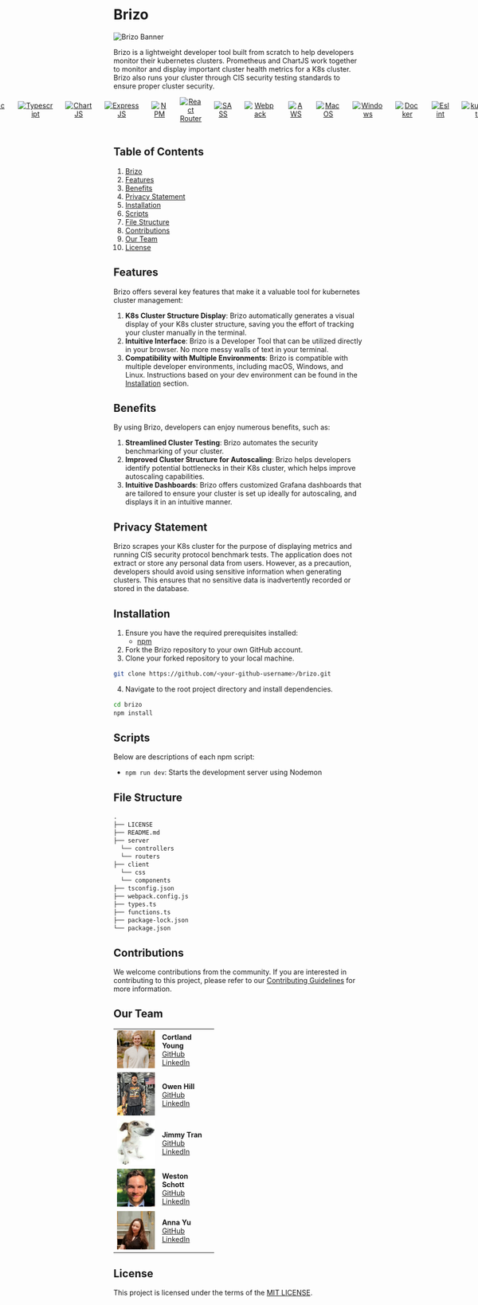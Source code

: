 # Brizo

![Brizo Banner](https://github.com/oslabs-beta/Brizo/blob/dev/assets/brizo-high-resolution-color-logo.png?raw=true)

Brizo is a lightweight developer tool built from scratch to help developers monitor their kubernetes clusters. Prometheus and ChartJS work together to monitor and display important cluster health metrics for a K8s cluster. Brizo also runs your cluster through CIS security testing standards to ensure proper cluster security.

<div align="center" style="display: flex; justify-content: center; align-items: center; gap: 25px;">
  <a href="https://reactjs.org/" rel="nofollow">
    <img src="https://camo.githubusercontent.com/ab4c3c731a174a63df861f7b118d6c8a6c52040a021a552628db877bd518fe84/68747470733a2f2f696d672e736869656c64732e696f2f62616467652f72656163742d2532333230323332612e7376673f7374796c653d666f722d7468652d6261646765266c6f676f3d7265616374266c6f676f436f6c6f723d253233363144414642" data-canonical-src="https://img.shields.io/badge/react-%2320232a.svg?style=for-the-badge&logo=react&logoColor=%2361DAFB" alt="ReactJs" style="max-width: 100%">
  </a>
  <a href="https://typescriptlang.org/" rel="nofollow">
    <img src="https://camo.githubusercontent.com/ee71fcc1aa3d059265517741dffc4161922fd744377e7a5f07c43381d0aa9aac/68747470733a2f2f696d672e736869656c64732e696f2f62616467652f747970657363726970742d2532333030374143432e7376673f7374796c653d666f722d7468652d6261646765266c6f676f3d74797065736372697074266c6f676f436f6c6f723d7768697465" data-canonical-src="https://img.shields.io/badge/typescript-%23007ACC.svg?style=for-the-badge&logo=typescript&logoColor=white" alt="Typescript" style="max-width: 100%">
  </a>
  <a href="https://www.chartjs.org/" rel="nofollow">
    <img src="https://img.shields.io/badge/chart.js-F5788D.svg?style=for-the-badge&logo=chart.js&logoColor=white" alt="ChartJS" style="max-width:100%">
  </a>
  <a href="https://expressjs.com/" rel="nofollow">
    <img src="https://img.shields.io/badge/express.js-%23404d59.svg?style=for-the-badge&logo=express&logoColor=%2361DAFB" alt="ExpressJS" style="max-width:100%">
  </a>
  <a href="https://www.npmjs.com/" rel="nofollow">
    <img src="https://img.shields.io/badge/NPM-%23CB3837.svg?style=for-the-badge&logo=npm&logoColor=white" alt="NPM" style="max-width:100%">
  </a>
  <a href="https://reactrouter.com/en/main" rel="nofollow">
    <img src="https://img.shields.io/badge/React_Router-CA4245?style=for-the-badge&logo=react-router&logoColor=white" alt="React Router" style="max-width:100%">
  </a>
  <a href="https://sass-lang.com/" rel="nofollow">
    <img src="https://img.shields.io/badge/SASS-hotpink.svg?style=for-the-badge&logo=SASS&logoColor=white" alt="SASS" style="max-width:100%">
  </a>
  <a href="https://webpack.js.org/" rel="nofollow">
    <img src="https://img.shields.io/badge/webpack-%238DD6F9.svg?style=for-the-badge&logo=webpack&logoColor=black" alt="Webpack" style="max-width:100%">
  </a>
  <a href="https://aws.amazon.com/" rel="nofollow">
    <img src="https://img.shields.io/badge/AWS-%23FF9900.svg?style=for-the-badge&logo=amazon-aws&logoColor=white" alt="AWS" style="max-width:100%">
  </a>
  <a href="https://www.apple.com/macos/" rel="nofollow">
    <img src="https://img.shields.io/badge/mac%20os-000000?style=for-the-badge&logo=macos&logoColor=F0F0F0" alt="MacOS" style="max-width:100%">
  </a>
  <a href="https://www.microsoft.com/en-us/windows" rel="nofollow">
    <img src="https://img.shields.io/badge/Windows-0078D6?style=for-the-badge&logo=windows&logoColor=white" alt="Windows" style="max-width:100%">
  </a>
  <a href="https://www.docker.com/" rel="nofollow">
    <img src="https://img.shields.io/badge/docker-%230db7ed.svg?style=for-the-badge&logo=docker&logoColor=white" alt="Docker" style="max-width:100%">
  </a>
  <a href="https://eslint.org/" rel="nofollow">
    <img src="https://img.shields.io/badge/ESLint-4B3263?style=for-the-badge&logo=eslint&logoColor=white" alt="Eslint" style="max-width:100%">
  </a>
  <a href="https://kubernetes.io/" rel="nofollow">
    <img src="https://img.shields.io/badge/kubernetes-%23326ce5.svg?style=for-the-badge&logo=kubernetes&logoColor=white" alt="kubernetes" style="max-width:100%">
  </a>
</div> 
<br>

## Table of Contents

1. [Brizo](#Brizo)
2. [Features](#features)
3. [Benefits](#benefits)
4. [Privacy Statement](#privacy-statement)
5. [Installation](#installation)
6. [Scripts](#scripts)
7. [File Structure](#file-structure)
8. [Contributions](#contributions)
9. [Our Team](#our-team)
10. [License](#license)

## Features

Brizo offers several key features that make it a valuable tool for kubernetes cluster management:

1. **K8s Cluster Structure Display**: Brizo automatically generates a visual display of your K8s cluster structure, saving you the effort of tracking your cluster manually in the terminal.
2. **Intuitive Interface**: Brizo is a Developer Tool that can be utilized directly in your browser. No more messy walls of text in your terminal.
3. **Compatibility with Multiple Environments**: Brizo is compatible with multiple developer environments, including macOS, Windows, and Linux. Instructions based on your dev environment can be found in the [Installation](#installation) section.

## Benefits

By using Brizo, developers can enjoy numerous benefits, such as:

1. **Streamlined Cluster Testing**: Brizo automates the security benchmarking of your cluster.
2. **Improved Cluster Structure for Autoscaling**: Brizo helps developers identify potential bottlenecks in their K8s cluster, which helps improve autoscaling capabilities.
3. **Intuitive Dashboards**: Brizo offers customized Grafana dashboards that are tailored to ensure your cluster is set up ideally for autoscaling, and displays it in an intuitive manner.

## Privacy Statement

Brizo scrapes your K8s cluster for the purpose of displaying metrics and running CIS security protocol benchmark tests. The application does not extract or store any personal data from users. However, as a precaution, developers should avoid using sensitive information when generating clusters. This ensures that no sensitive data is inadvertently recorded or stored in the database.

## Installation

1. Ensure you have the required prerequisites installed:
   - [npm](https://www.npmjs.com/)
2. Fork the Brizo repository to your own GitHub account.
3. Clone your forked repository to your local machine.

```bash
git clone https://github.com/<your-github-username>/brizo.git
```

4. Navigate to the root project directory and install dependencies.

```bash
cd brizo
npm install
```

## Scripts

Below are descriptions of each npm script:

- `npm run dev`: Starts the development server using Nodemon

## File Structure

```
.
├── LICENSE
├── README.md
├── server
  └── controllers
  └── routers
├── client
  └── css
  └── components
├── tsconfig.json
├── webpack.config.js
├── types.ts
├── functions.ts
├── package-lock.json
└── package.json
```

## Contributions

We welcome contributions from the community. If you are interested in contributing to this project, please refer to our [Contributing Guidelines]() for more information.

## Our Team

<table style="width:40%;">
  <tr>
    <td>
      <img src="./assets/Team/Cortland.png" style="width:6rem;" />
    </td>
    <td>
      <strong>Cortland Young</strong><br/>
      <a href="https://github.com/CortlandY">GitHub</a><br/>
      <a href="https://www.linkedin.com/in/cortland-young-008185222/">LinkedIn</a>
    </td>
  </tr>
  <tr>
    <td>
      <img src="./assets/Team/Owen.png" style="width:6rem;" />
    </td>
    <td>
      <strong>Owen Hill</strong><br/>
      <a href="https://github.com/owenpa">GitHub</a><br/>
      <a href="https://www.linkedin.com/in/on-hill/">LinkedIn</a>
    </td>
  </tr>
  <tr>
    <td>
      <img src="./assets/Team/DAWG.png" style="width:6rem;" />
    </td>
    <td>
      <strong>Jimmy Tran</strong><br/>
      <a href="https://github.com/itazurakozo/">GitHub</a><br/>
      <a href="https://www.linkedin.com/in/jimmytgtran/">LinkedIn</a>
    </td>
  </tr>
  <tr>
    <td>
      <img src="./assets/Team/Weston.png" style="width:6rem;" />
    </td>
    <td>
      <strong>Weston Schott</strong><br/>
      <a href="https://github.com/wexy021">GitHub</a><br/>
      <a href="https://www.linkedin.com/in/weston-s-0930a5234/">LinkedIn</a>
    </td>
  </tr>
  <tr>
    <td>
      <img src="./assets/Team/Anna.png" style="width:6rem;" />
    </td>
    <td>
      <strong>Anna Yu</strong><br/>
      <a href="https://github.com/Anna-QY">GitHub</a><br/>
      <a href="https://www.linkedin.com/in/anna-q-yu/">LinkedIn</a>
    </td>
  </tr>
  <tr>
</table>

## License

This project is licensed under the terms of the [MIT LICENSE](./LICENSE).
